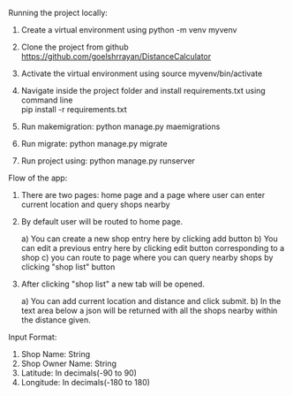 Running the project locally:

1. Create a virtual environment using
    python -m venv myvenv

2. Clone the project from github
    https://github.com/goelshrrayan/DistanceCalculator

3. Activate the virtual environment using
    source myvenv/bin/activate

4. Navigate inside the project folder and install requirements.txt using command line     
    pip install -r requirements.txt

5. Run makemigration:
    python manage.py maemigrations

6. Run migrate:
    python manage.py migrate

7. Run project using:
    python manage.py runserver

Flow of the app:

1. There are two pages: home page and a page where user can enter current location and query shops nearby

2. By default user will be routed to home page.

    a) You can create a new shop entry here by clicking add button
    b) You can edit a previous entry here by clicking edit button corresponding to a shop
    c) you can route to page where you can query nearby shops by clicking "shop list" button

3. After clicking "shop list" a new tab will be opened.

    a) You can add current location and distance and click submit.
    b) In the text area below a json will be returned with all the shops nearby within the distance given.

Input Format:
1. Shop Name: String
2. Shop Owner Name: String
3. Latitude: In decimals(-90 to 90)
4. Longitude: In decimals(-180 to 180)    
